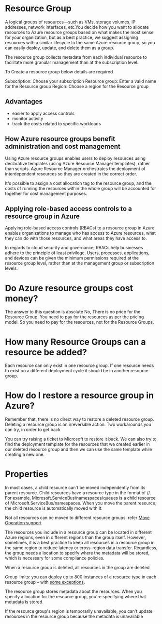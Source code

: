 # Resource Group
A logical groups of resources—such as VMs, storage volumes, IP addresses, network interfaces, etc.You decide how you want to allocate resources to Azure resource groups based on what makes the most sense for your organization, but as a best practice, we suggest assigning resources with a similar lifecycle to the same Azure resource group, so you can easily deploy, update, and delete them as a group.

The resource group collects metadata from each individual resource to facilitate more granular management than at the subscription level. 

To Create a resource group below details are required

Subscription: Choose your subscription
Resource group: Enter a valid name for the Resource group
Region: Choose a region for the Resource group


## Advantages 
- easier to apply access controls
- monitor activity
- track the costs related to specific workloads

## How Azure resource groups benefit administration and cost management
Using Azure resource groups enables users to deploy resources using declarative templates (using Azure Resource Manager templates), rather than scripts.  Azure Resource Manager orchestrates the deployment of interdependent resources so they are created in the correct order.

 It's possible to assign a cost allocation tag to the resource group, and the costs of running the resources within the whole group will be accounted for together for cost management purposes.

 ## Applying role-based access controls to a resource group in Azure

 Applying role-based access controls (RBACs) to a resource group in Azure enables organizations to manage who has access to Azure resources, what they can do with those resources, and what areas they have access to.

In regards to cloud security and governance, RBACs help businesses adhere to the principle of least privilege. Users, processes, applications, and devices can be given the minimum permissions required at the resource group level, rather than at the management group or subscription levels.

# Do Azure resource groups cost money?
The answer to this question is absolute No, There is no price for the Resource Group. You need to pay for the resources as per the pricing model. So you need to pay for the resources, not for the Resource Groups.

# How many Resource Groups can a resource be added?
Each resource can only exist in one resource group. If one resource needs to exist on a different deployment cycle it should be in another resource group.

# How do I restore a resource group in Azure?
Remember that, there is no direct way to restore a deleted resource group. Deleting a resource group is an irreversible action. Two workarounds you can try, in order to get back

You can try raising a ticket to Microsoft to restore it back.
We can also try to find the deployment template for the resources that we created earlier in our deleted resource group and then we can use the same template while creating a new one.


# Properties

In most cases, a child resource can't be moved independently from its parent resource. Child resources have a resource type in the format of <resource-provider-namespace>/<parent-resource>/<child-resource>. For example, Microsoft.ServiceBus/namespaces/queues is a child resource of Microsoft.ServiceBus/namespaces. When you move the parent resource, the child resource is automatically moved with it. 

Not all resources can be moved to different resource groups. refer [Move Operation support](https://docs.microsoft.com/en-us/azure/azure-resource-manager/management/move-support-resources)

The resources you include in a resource group can be located in different Azure regions, even in different regions than the group itself. However, sometimes, it is a best practice to keep all resources in a resource group in the same region to reduce latency or cross-region data transfer. Regardless, the group needs a location to specify where the metadata will be stored, which is necessary for some compliance policies. 

When a resource group is deleted, all resources in the group are deleted 

Group limits: you can deploy up to 800 instances of a resource type in each resource group – with [some exceptions](https://docs.microsoft.com/en-us/azure/azure-resource-manager/management/resources-without-resource-group-limit).

The resource group stores metadata about the resources. When you specify a location for the resource group, you're specifying where that metadata is stored.    

If the resource group's region is temporarily unavailable, you can't update resources in the resource group because the metadata is unavailable


